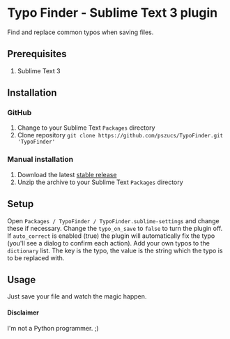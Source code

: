 # Typo Finder - Sublime Text 3 plugin
Find and replace common typos when saving files.

## Prerequisites

1. Sublime Text 3

## Installation

### GitHub

1. Change to your Sublime Text `Packages` directory
2. Clone repository `git clone https://github.com/pszucs/TypoFinder.git 'TypoFinder'`

### Manual installation

1. Download the latest [stable release](https://github.com/pszucs/TypoFinder/releases)
2. Unzip the archive to your Sublime Text `Packages` directory

## Setup
Open `Packages / TypoFinder / TypoFinder.sublime-settings` and change these if necessary.
Change the `typo_on_save` to `false` to turn the plugin off.
If `auto_correct` is enabled (true) the plugin will automatically fix the typo (you'll see a dialog to confirm each action).
Add your own typos to the `dictionary` list. The key is the typo, the value is the string which the typo is to be replaced with.

## Usage
Just save your file and watch the magic happen.

#### Disclaimer
I'm not a Python programmer. ;)
